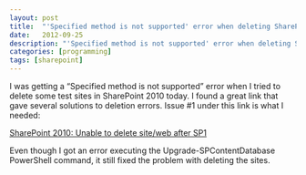 ```yaml
---
layout: post
title:  "'Specified method is not supported' error when deleting SharePoint site"
date:   2012-09-25
description: "'Specified method is not supported' error when deleting SharePoint site"
categories: [programming]
tags: [sharepoint]
---
```

I was getting a “Specified method is not supported” error when I tried to delete some test sites in SharePoint 2010 today. I found a great link that gave several solutions to deletion errors. Issue #1 under this link is what I needed:

[SharePoint 2010: Unable to delete site/web after SP1](http://www.benramey.com/2012/09/25/specified-method-is-not-supported-error-when-deleting-sharepoint-site/#)

Even though I got an error executing the Upgrade-SPContentDatabase PowerShell command, it still fixed the problem with deleting the sites.
